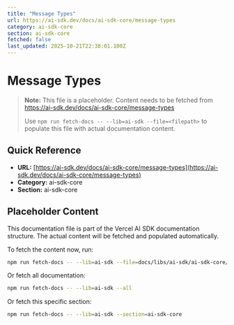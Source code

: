 ```yaml
---
title: "Message Types"
url: https://ai-sdk.dev/docs/ai-sdk-core/message-types
category: ai-sdk-core
section: ai-sdk-core
fetched: false
last_updated: 2025-10-21T22:38:01.100Z
---
```


# Message Types

> **Note:** This file is a placeholder. Content needs to be fetched from https://ai-sdk.dev/docs/ai-sdk-core/message-types
>
> Use `npm run fetch-docs -- --lib=ai-sdk --file=<filepath>` to populate this file with actual documentation content.

## Quick Reference

- **URL:** [https://ai-sdk.dev/docs/ai-sdk-core/message-types](https://ai-sdk.dev/docs/ai-sdk-core/message-types)
- **Category:** ai-sdk-core
- **Section:** ai-sdk-core

## Placeholder Content

This documentation file is part of the Vercel AI SDK documentation structure.
The actual content will be fetched and populated automatically.

To fetch the content now, run:

```bash
npm run fetch-docs -- --lib=ai-sdk --file=docs/libs/ai-sdk/ai-sdk-core/message-types.md
```

Or fetch all documentation:

```bash
npm run fetch-docs -- --lib=ai-sdk --all
```

Or fetch this specific section:

```bash
npm run fetch-docs -- --lib=ai-sdk --section=ai-sdk-core
```
